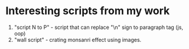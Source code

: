 # Interesting scripts from my work

1. "script N to P" - script that can replace "\n" sign to paragraph tag (js, oop)
2. "wall script" - crating monsanri effect using images. 
